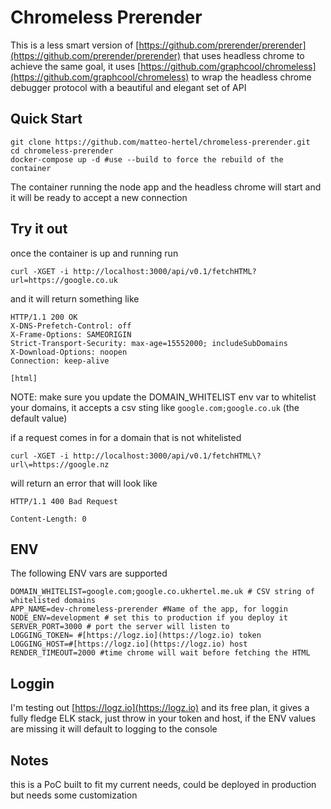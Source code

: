 # Chromeless Prerender

This is a less smart version  of [https://github.com/prerender/prerender](https://github.com/prerender/prerender) that uses headless chrome to achieve the same goal, it uses [https://github.com/graphcool/chromeless](https://github.com/graphcool/chromeless) to wrap the headless chrome debugger protocol with a beautiful and elegant set of API

## Quick Start

```
git clone https://github.com/matteo-hertel/chromeless-prerender.git
cd chromeless-prerender
docker-compose up -d #use --build to force the rebuild of the container
```
The container running the node app and the headless chrome will start and it will be ready to accept a new connection

## Try it out

once the container is up and running run

```
curl -XGET -i http://localhost:3000/api/v0.1/fetchHTML?url=https://google.co.uk
```

and it will return something like

```
HTTP/1.1 200 OK
X-DNS-Prefetch-Control: off
X-Frame-Options: SAMEORIGIN
Strict-Transport-Security: max-age=15552000; includeSubDomains
X-Download-Options: noopen
Connection: keep-alive

[html]
```

NOTE: make sure you update the DOMAIN_WHITELIST env var to whitelist your domains, it accepts a csv sting like `google.com;google.co.uk` (the default value)

if a request comes in for a domain that is not whitelisted 

```
curl -XGET -i http://localhost:3000/api/v0.1/fetchHTML\?url\=https://google.nz
```

will return an error that will look like

```
HTTP/1.1 400 Bad Request

Content-Length: 0
```

## ENV
The following ENV vars are supported
```
DOMAIN_WHITELIST=google.com;google.co.ukhertel.me.uk # CSV string of whitelisted domains
APP_NAME=dev-chromeless-prerender #Name of the app, for loggin
NODE_ENV=development # set this to production if you deploy it
SERVER_PORT=3000 # port the server will listen to
LOGGING_TOKEN= #[https://logz.io](https://logz.io) token
LOGGING_HOST=#[https://logz.io](https://logz.io) host
RENDER_TIMEOUT=2000 #time chrome will wait before fetching the HTML
```

## Loggin
I'm testing out [https://logz.io](https://logz.io) and its free plan, it gives a fully fledge ELK stack, just throw in your token and host, if the ENV values are missing it will default to logging to the console

## Notes
this is a PoC built to fit my current needs, could be deployed in production but needs some customization 